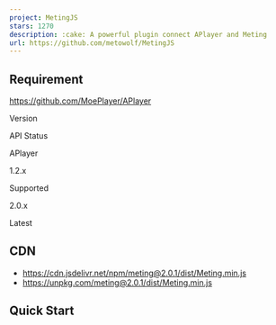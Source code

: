 ```yaml
---
project: MetingJS
stars: 1270
description: :cake: A powerful plugin connect APlayer and Meting
url: https://github.com/metowolf/MetingJS
---
```


Requirement
-----------

https://github.com/MoePlayer/APlayer

Version

API Status

APlayer

1.2.x

Supported

2.0.x

Latest

CDN
---

-   https://cdn.jsdelivr.net/npm/meting@2.0.1/dist/Meting.min.js
-   https://unpkg.com/meting@2.0.1/dist/Meting.min.js

Quick Start
-----------

<!-- require APlayer -->
<link rel\="stylesheet" href\="https://cdn.jsdelivr.net/npm/aplayer/dist/APlayer.min.css"\>
<script src\="https://cdn.jsdelivr.net/npm/aplayer/dist/APlayer.min.js"\></script\>
<!-- require MetingJS -->
<script src\="https://cdn.jsdelivr.net/npm/meting@2/dist/Meting.min.js"\></script\>

<meting-js
	server\="netease"
	type\="playlist"
	id\="60198"\>
</meting-js\>

https://music.163.com/#/playlist?id=60198

<meting-js
	auto\="https://y.qq.com/n/yqq/song/001RGrEX3ija5X.html"\>
</meting-js\>

https://y.qq.com/n/yqq/song/001RGrEX3ija5X.html

<meting-js
	name\="rainymood"
	artist\="rainymood"
	url\="https://rainymood.com/audio1110/0.m4a"
	cover\="https://rainymood.com/i/badge.jpg"\>
</meting-js\>

for self-hosted media

<meting-js
	name\="rainymood"
	artist\="rainymood"
	url\="https://rainymood.com/audio1110/0.m4a"
	cover\="https://rainymood.com/i/badge.jpg"
	fixed\="true"\>
	<pre hidden\>
		\[00:00.00\]This
		\[00:04.01\]is
		\[00:08.02\]lyric
	</pre\>
</meting-js\>

Fixed mode with Lyric text

Option
------

option

default

description

id

**require**

song id / playlist id / album id / search keyword

server

**require**

music platform: `netease`, `tencent`, `kugou`, `xiami`, `baidu`

type

**require**

`song`, `playlist`, `album`, `search`, `artist`

auto

options

music link, support: `netease`, `tencent`, `xiami`

fixed

`false`

enable fixed mode

mini

`false`

enable mini mode

autoplay

`false`

audio autoplay

theme

`#2980b9`

main color

loop

`all`

player loop play, values: 'all', 'one', 'none'

order

`list`

player play order, values: 'list', 'random'

preload

`auto`

values: 'none', 'metadata', 'auto'

volume

`0.7`

default volume, notice that player will remember user setting, default volume will not work after user set volume themselves

mutex

`true`

prevent to play multiple player at the same time, pause other players when this player start play

lrc-type

`0`

lyric type

list-folded

`false`

indicate whether list should folded at first

list-max-height

`340px`

list max height

storage-name

`metingjs`

localStorage key that store player setting

Documentation for APlayer can be found at https://aplayer.js.org/#/home?id=options

Advanced
--------

MetingJS allow you to use self-hosted API, more information about Meting.

<script\>
var meting\_api\='http://example.com/api.php?server=:server&type=:type&id=:id&auth=:auth&r=:r';
</script\>

<script src\="dist/Meting.min.js"\></script\>

Browser support
---------------

Browsers without native custom element support require a polyfill.

-   Chrome
-   Firefox
-   Safari
-   Internet Explorer 11
-   Microsoft Edge

Author
------

**MetingJS** © metowolf, Released under the MIT License.  

> Blog @meto · GitHub @metowolf · Twitter @metowolf · Telegram Channel @metooooo
